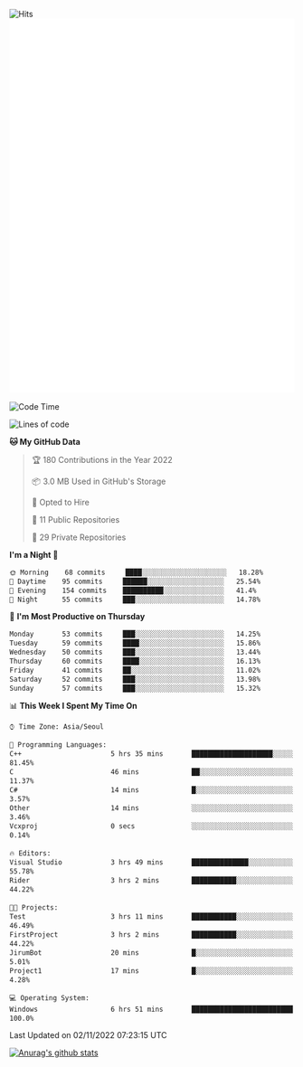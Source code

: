 ![Hits](https://hits.seeyoufarm.com/api/count/incr/badge.svg?url=https%3A%2F%2Fgithub.com%2Fkokose1234&count_bg=%2379C83D&title_bg=%23555555&icon=apple.svg&icon_color=%23E7E7E7&title=hits&edge_flat=false)
<br/>
![Metrics](https://github.com/kokose1234/kokose1234/blob/main/github-metrics.svg)

<!--START_SECTION:waka-->
![Code Time](http://img.shields.io/badge/Code%20Time-709%20hrs%2054%20mins-blue)

![Lines of code](https://img.shields.io/badge/From%20Hello%20World%20I%27ve%20Written-901%20Thousand%20lines%20of%20code-blue)

**🐱 My GitHub Data** 

> 🏆 180 Contributions in the Year 2022
 > 
> 📦 3.0 MB Used in GitHub's Storage 
 > 
> 💼 Opted to Hire
 > 
> 📜 11 Public Repositories 
 > 
> 🔑 29 Private Repositories  
 > 
**I'm a Night 🦉** 

```text
🌞 Morning    68 commits     ████░░░░░░░░░░░░░░░░░░░░░   18.28% 
🌆 Daytime    95 commits     ██████░░░░░░░░░░░░░░░░░░░   25.54% 
🌃 Evening    154 commits    ██████████░░░░░░░░░░░░░░░   41.4% 
🌙 Night      55 commits     ███░░░░░░░░░░░░░░░░░░░░░░   14.78%

```
📅 **I'm Most Productive on Thursday** 

```text
Monday       53 commits     ███░░░░░░░░░░░░░░░░░░░░░░   14.25% 
Tuesday      59 commits     ████░░░░░░░░░░░░░░░░░░░░░   15.86% 
Wednesday    50 commits     ███░░░░░░░░░░░░░░░░░░░░░░   13.44% 
Thursday     60 commits     ████░░░░░░░░░░░░░░░░░░░░░   16.13% 
Friday       41 commits     ██░░░░░░░░░░░░░░░░░░░░░░░   11.02% 
Saturday     52 commits     ███░░░░░░░░░░░░░░░░░░░░░░   13.98% 
Sunday       57 commits     ███░░░░░░░░░░░░░░░░░░░░░░   15.32%

```


📊 **This Week I Spent My Time On** 

```text
⌚︎ Time Zone: Asia/Seoul

💬 Programming Languages: 
C++                      5 hrs 35 mins       ████████████████████░░░░░   81.45% 
C                        46 mins             ██░░░░░░░░░░░░░░░░░░░░░░░   11.37% 
C#                       14 mins             █░░░░░░░░░░░░░░░░░░░░░░░░   3.57% 
Other                    14 mins             ░░░░░░░░░░░░░░░░░░░░░░░░░   3.46% 
Vcxproj                  0 secs              ░░░░░░░░░░░░░░░░░░░░░░░░░   0.14%

🔥 Editors: 
Visual Studio            3 hrs 49 mins       ██████████████░░░░░░░░░░░   55.78% 
Rider                    3 hrs 2 mins        ███████████░░░░░░░░░░░░░░   44.22%

🐱‍💻 Projects: 
Test                     3 hrs 11 mins       ███████████░░░░░░░░░░░░░░   46.49% 
FirstProject             3 hrs 2 mins        ███████████░░░░░░░░░░░░░░   44.22% 
JirumBot                 20 mins             █░░░░░░░░░░░░░░░░░░░░░░░░   5.01% 
Project1                 17 mins             █░░░░░░░░░░░░░░░░░░░░░░░░   4.28%

💻 Operating System: 
Windows                  6 hrs 51 mins       █████████████████████████   100.0%

```


 Last Updated on 02/11/2022 07:23:15 UTC
<!--END_SECTION:waka-->

[![Anurag's github stats](https://github-readme-stats.vercel.app/api?username=kokose1234&theme=dracula)](https://github.com/anuraghazra/github-readme-stats)



	
